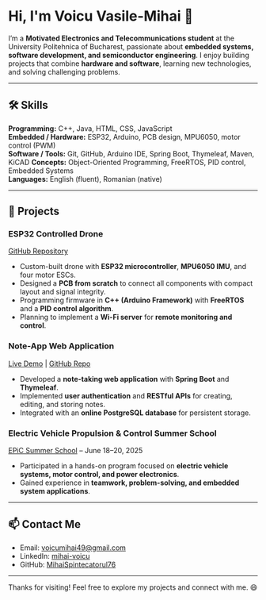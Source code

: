 # Hi, I'm Voicu Vasile-Mihai 👋

I’m a **Motivated Electronics and Telecommunications student** at the University Politehnica of Bucharest, passionate about **embedded systems, software development, and semiconductor engineering**. I enjoy building projects that combine **hardware and software**, learning new technologies, and solving challenging problems.

---

## 🛠️ Skills

**Programming:** C++, Java, HTML, CSS, JavaScript  
**Embedded / Hardware:** ESP32, Arduino, PCB design, MPU6050, motor control (PWM)  
**Software / Tools:** Git, GitHub, Arduino IDE, Spring Boot, Thymeleaf, Maven, KiCAD
**Concepts:** Object-Oriented Programming, FreeRTOS, PID control, Embedded Systems  
**Languages:** English (fluent), Romanian (native)  

---

## 🚀 Projects

### **ESP32 Controlled Drone**  
[GitHub Repository](https://github.com/MihaiSpintecatorul76/ESP32-Controlled-Drone)  
- Custom-built drone with **ESP32 microcontroller**, **MPU6050 IMU**, and four motor ESCs.  
- Designed a **PCB from scratch** to connect all components with compact layout and signal integrity.  
- Programming firmware in **C++ (Arduino Framework)** with **FreeRTOS** and a **PID control algorithm**.  
- Planning to implement a **Wi-Fi server** for **remote monitoring and control**.  

### **Note-App Web Application**  
[Live Demo](https://note-app-1vhm.onrender.com/notes) | [GitHub Repo](#)  
- Developed a **note-taking web application** with **Spring Boot** and **Thymeleaf**.  
- Implemented **user authentication** and **RESTful APIs** for creating, editing, and storing notes.  
- Integrated with an **online PostgreSQL database** for persistent storage.  

### **Electric Vehicle Propulsion & Control Summer School**  
[EPiC Summer School](#) – June 18–20, 2025  
- Participated in a hands-on program focused on **electric vehicle systems, motor control, and power electronics**.  
- Gained experience in **teamwork, problem-solving, and embedded system applications**.  

---

## 📫 Contact Me

- Email: [voicumihai49@gmail.com](mailto:voicumihai49@gmail.com)  
- LinkedIn: [mihai-voicu](https://www.linkedin.com/in/vasile-mihai-voicu-088734344/)  
- GitHub: [MihaiSpintecatorul76](https://github.com/MihaiSpintecatorul76)  

---

Thanks for visiting! Feel free to explore my projects and connect with me. 😄
